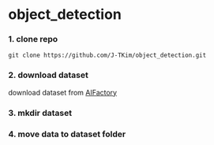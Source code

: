 # object_detection

### 1. clone repo
```shell
git clone https://github.com/J-TKim/object_detection.git
```

### 2. download dataset
download dataset from [AIFactory](http://aifactory.space/task/detail.do?taskId=T001633)

### 3. mkdir dataset

### 4. move data to dataset folder